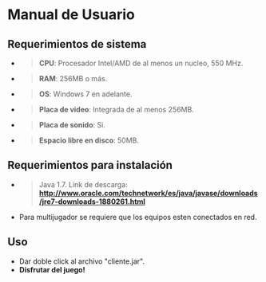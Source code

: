 # Manual de Usuario
## Requerimientos de sistema

- >**CPU**:  Procesador Intel/AMD de al menos un nucleo, 550 MHz.
- >**RAM**:  256MB o más.
- >**OS**:  Windows 7 en adelante.
- >**Placa de video**: Integrada de al menos 256MB.
- >**Placa de sonido**: Si.
- >**Espacio libre en disco**: 50MB.

## Requerimientos para instalación
- >Java 1.7. 
Link de descarga: **http://www.oracle.com/technetwork/es/java/javase/downloads/jre7-downloads-1880261.html**
- Para multijugador se requiere que los equipos esten conectados en red.

## Uso
- Dar doble click al archivo "cliente.jar".
- **Disfrutar del juego!**